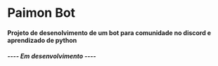 # Paimon Bot
#### Projeto de desenolvimento de um bot para comunidade no discord e aprendizado de python
##### ---- Em desenvolvimento ----